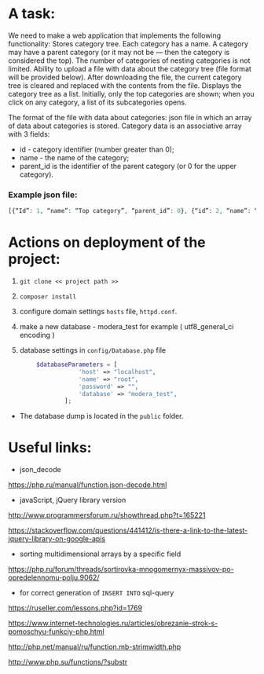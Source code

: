 A task:
=====================

We need to make a web application that implements the following functionality:
Stores category tree. Each category has a name. A category may have a parent category (or it may not be — then the category is considered the top). The number of categories of nesting categories is not limited.
Ability to upload a file with data about the category tree (file format will be provided below). After downloading the file, the current category tree is cleared and replaced with the contents from the file.
Displays the category tree as a list. Initially, only the top categories are shown; when you click on any category, a list of its subcategories opens.

The format of the file with data about categories: json file in which an array of data about categories is stored. Category data is an associative array with 3 fields:

* id - category identifier (number greater than 0);
* name - the name of the category;
* parent_id is the identifier of the parent category (or 0 for the upper category).

### Example json file:

```php
[{“Id”: 1, “name”: “Top category”, “parent_id”: 0}, {“id”: 2, “name”: “Subcategory”, “parent_id”: 1}]
```

Actions on deployment of the project:
====================
1. `git clone << project path >>`

2. `сomposer install`

3. configure domain settings `hosts` file, `httpd.conf`.

4. make a new database - modera_test for example ( utf8_general_ci encoding )

5. database settings in `config/Database.php` file

```php
        $databaseParameters = [
                    'host' => "localhost",
                    'name' => "root",
                    'password' => "",
                    'database' => "modera_test",
                ];
```

* The database dump is located in the `public` folder.


Useful links:
====================
* json_decode

<https://php.ru/manual/function.json-decode.html>

* javaScript, jQuery library version 

<http://www.programmersforum.ru/showthread.php?t=165221>

<https://stackoverflow.com/questions/441412/is-there-a-link-to-the-latest-jquery-library-on-google-apis>

* sorting multidimensional arrays by a specific field

<https://php.ru/forum/threads/sortirovka-mnogomernyx-massivov-po-opredelennomu-polju.9062/>

* for correct generation of `INSERT INTO` sql-query

<https://ruseller.com/lessons.php?id=1769>

<https://www.internet-technologies.ru/articles/obrezanie-strok-s-pomoschyu-funkciy-php.html>

<http://php.net/manual/ru/function.mb-strimwidth.php>

<http://www.php.su/functions/?substr>
